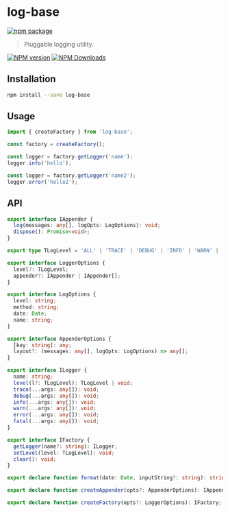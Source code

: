 # log-base

[![npm package](https://nodei.co/npm/log-base.png?downloads=true&downloadRank=true&stars=true)](https://www.npmjs.com/package/log-base)

> Pluggable logging utility.

[![NPM version](https://img.shields.io/npm/v/log-base.svg?style=flat)](https://npmjs.org/package/log-base)
[![NPM Downloads](https://img.shields.io/npm/dm/log-base.svg?style=flat)](https://npmjs.org/package/log-base)

## Installation

```bash
npm install --save log-base
```

## Usage

```js
import { createFactory } from 'log-base';

const factory = createFactory();

const logger = factory.getLogger('name');
logger.info('hello');

const logger = factory.getLogger('name2');
logger.error('hello2');
```

## API

```ts
export interface IAppender {
  log(messages: any[], logOpts: LogOptions): void;
  dispose(): Promise<void>;
}

export type TLogLevel = 'ALL' | 'TRACE' | 'DEBUG' | 'INFO' | 'WARN' | 'ERROR' | 'FATAL' | 'OFF';

export interface LoggerOptions {
  level?: TLogLevel;
  appender?: IAppender | IAppender[];
}

export interface LogOptions {
  level: string;
  method: string;
  date: Date;
  name: string;
}

export interface AppenderOptions {
  [key: string]: any;
  layout?: (messages: any[], logOpts: LogOptions) => any[];
}

export interface ILogger {
  name: string;
  level(l?: TLogLevel): TLogLevel | void;
  trace(...args: any[]): void;
  debug(...args: any[]): void;
  info(...args: any[]): void;
  warn(...args: any[]): void;
  error(...args: any[]): void;
  fatal(...args: any[]): void;
}

export interface IFactory {
  getLogger(name?: string): ILogger;
  setLevel(level: TLogLevel): void;
  clear(): void;
}

export declare function format(date: Date, inputString?: string): string;

export declare function createAppender(opts?: AppenderOptions): IAppender;

export declare function createFactory(opts?: LoggerOptions): IFactory;

```